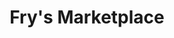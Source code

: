 ---
title: "Fry's Marketplace"
url: /gilbert/frys-marketplace-north-higley-road/
shop: Supermarkt
---